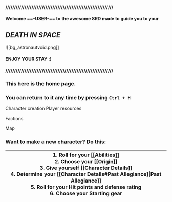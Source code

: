 #### //////////////////////////////////////////////////////////////
####   Welcome ==-USER-== to the awesome SRD made to guide you to your
##                   *DEATH IN SPACE*

![[bg_astronautvoid.png]]
####                        ENJOY YOUR STAY :)
#### //////////////////////////////////////////////////////////////

### This here is the home page.
### **You can return to it any time by pressing `Ctrl + H`**



Character creation
Player resources

Factions

Map





### Want to make a new character? Do this:

| 1. Roll for your [[Abilities]]<br>2. Choose your [[Origin]]<br>3. Give yourself [[Character Details]]<br>4. Determine your [[Character Details#Past Allegiance]\|Past Allegiance]]<br>5. Roll for your Hit points and defense rating<br>6. Choose your Starting gear |
| -------------------------------------------------------------------------------------------------------------------------------------------------------------------------------------------------------------------------------------------------------------------- |

